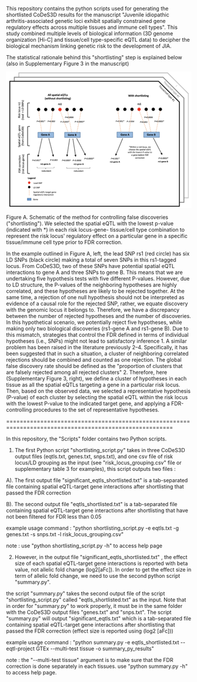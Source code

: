 This repository contains the python scripts used for generating the shortlisted CoDeS3D results for the manuscript "Juvenile idiopathic arthritis-associated genetic loci exhibit spatially constrained gene regulatory effects across multiple tissues and immune cell types". This study combined multiple levels of biological information (3D genome organization [Hi-C] and tissue/cell type-specific eQTL data) to decipher the biological mechanism linking genetic risk to the development of JIA.

The statistical rationale behind this "shortlisting" step is explained below (also in Supplementary Figure 3 in the manuscript)

![Alt text](./shortlisting_illustration.png)

Figure A. Schematic of the method for controlling false discoveries ("shortlisting"). We selected the spatial eQTL with the lowest p-value (indicated with *) in each risk locus-gene- tissue/cell type combination to represent the risk locus' regulatory effect on a particular gene in a specific tissue/immune cell type prior to FDR correction.

In the example outlined in Figure A, left, the lead SNP rs1 (red circle) has six LD SNPs (black circle) making a total of seven SNPs in this rs1-tagged locus. From CoDeS3D, two of these SNPs have potential spatial eQTL interactions to gene A and three SNPs to gene B. This means that we are undertaking five hypothesis tests with five different P-values. However, due to LD structure, the P-values of the neighboring hypotheses are highly correlated, and these hypotheses are likely to be rejected together. At the same time, a rejection of one null hypothesis should not be interpreted as evidence of a causal role for the rejected SNP, rather, we equate discovery with the genomic locus it belongs to. Therefore, we have a discrepancy between the number of rejected hypotheses and the number of discoveries. In this hypothetical scenario, we potentially reject five hypotheses, while making only two biological discoveries (rs1-gene A and rs1-gene B). Due to this mismatch, strategies that control the FDR defined in terms of individual hypotheses (i.e., SNPs) might not lead to satisfactory inference 1. A similar problem has been raised in the literature previously 2–4. Specifically, it has been suggested that in such a situation, a cluster of neighboring correlated rejections should be combined and counted as one rejection. The global false discovery rate should be defined as the "proportion of clusters that are falsely rejected among all rejected clusters" 2. Therefore, here (Supplementary Figure 3, right), we define a cluster of hypotheses in each tissue as all the spatial eQTLs targeting a gene in a particular risk locus. Then, based on the observed data, we selected a representative hypothesis (P-value) of each cluster by selecting the spatial eQTL within the risk locus with the lowest P-value to the indicated target gene, and applying a FDR-controlling procedures to the set of representative hypotheses.

=======================================================================================================

In this repository, the "Scripts" folder contains two Python scripts.

1. The first Python script "shortlisting_script.py" takes in three CoDeS3D output files (eqtls.txt, genes.txt, snps.txt), and one csv file of risk locus/LD grouping as the input (see "risk_locus_grouping.csv" file or supplementary table 3 for examples), this script outputs two files :

A). The first output file "significant_eqtls_shortlisted.txt" is a tab-separated file containing spatial eQTL-target gene interactions after shortlisting that passed the FDR correction

B). The second output file "eqtls_shortlisted.txt" is a tab-separated file containing spatial eQTL-target gene interactions after shortlisting that have not been filtered for FDR less than 0.05 

example usage command : "python shortlisting_script.py -e eqtls.txt -g genes.txt -s snps.txt -l risk_locus_grouping.csv"


note :  use "python shortlisting_script.py -h" to access help page








2. However, in the output file "significant_eqtls_shortlisted.txt" , the effect size of each spatial eQTL-target gene interactions is reported with beta value, not allelic fold change (log2[aFc]). In order to get the effect size in term of allelic fold change, we need to use the second python script "summary.py".

the script "summary.py" takes the second output file of the script "shortlisting_script.py" called "eqtls_shortlisted.txt" as the input. Note that in order for "summary.py" to work properly, it must be in the same folder with the CoDeS3D output files "genes.txt" and "snps.txt". The script "summary.py" will output "significant_eqtls.txt" which is a tab-separated file containing spatial eQTL-target gene interactions after shortlisting that passed the FDR correction (effect size is reported using (log2 [aFc]))

example usage command : "python summary.py -e eqtls_shortlisted.txt --eqtl-project GTEx --multi-test tissue -o summary_py_results"


note : the "--multi-test tissue" argument is to make sure that the FDR correction is done separately in each tissues. use "python summary.py -h" to access help page.
